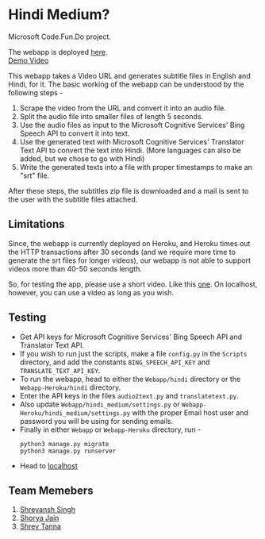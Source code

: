 # Hindi Medium?

Microsoft Code.Fun.Do project.

The webapp is deployed [here](https://hindi-medium.herokuapp.com/).   
[Demo Video](https://youtu.be/c7Ub7QXtQVs)

This webapp takes a Video URL and generates subtitle files in English and Hindi, for it. The basic working of the webapp can be understood by the following steps - 

1. Scrape the video from the URL and convert it into an audio file.
2. Split the audio file into smaller files of length 5 seconds.
3. Use the audio files as input to the Microsoft Cognitive Services' Bing Speech API to convert it into text.
4. Use the generated text with Microsoft Cognitive Services' Translator Text API to convert the text into Hindi. (More languages can also be added, but we chose to go with Hindi)
5. Write the generated texts into a file with proper timestamps to make an "srt" file.

After these steps, the subtitles zip file is downloaded and a mail is sent to the user with the subtitle files attached.

## Limitations

Since, the webapp is currently deployed on Heroku, and Heroku times out the HTTP transactions after 30 seconds (and we require more time to generate the srt files for longer videos), our webapp is not able to support videos more than 40-50 seconds length.

So, for testing the app, please use a short video. Like this [one](https://www.youtube.com/watch?v=jlmyJLnIOYw). On localhost, however, you can use a video as long as you wish.

## Testing

* Get API keys for Microsoft Cognitive Services' Bing Speech API and Translator Text API.
* If you wish to run just the scripts, make a file `config.py` in the `Scripts` directory, and add the constants `BING_SPEECH_API_KEY` and `TRANSLATE_TEXT_API_KEY`.
* To run the webapp, head to either the `Webapp/hindi` directory or the `Webapp-Heroku/hindi` directory.
* Enter the API keys in the files `audio2text.py` and `translatetext.py`.
* Also update `Webapp/hindi_medium/settings.py` or `Webapp-Heroku/hindi_medium/settings.py` with the proper Email host user and password you will be using for sending emails.
* Finally in either `Webapp` or `Webapp-Heroku` directory, run -    
  ```
  python3 manage.py migrate
  python3 manage.py runserver
  ```
* Head to [localhost](http://localhost:8000)

## Team Memebers

1. [Shreyansh Singh](https://github.com/shreyansh26)
2. [Shorya Jain](https://github.com/SJ255)
3. [Shrey Tanna](https://github.com/Shrey97)